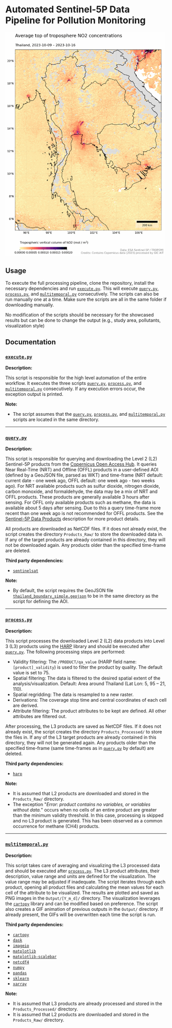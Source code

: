 # Automated Sentinel-5P Data Pipeline for Pollution Monitoring

<img src="Output/NO2.gif" alt="Thailand NO2 concentrations" width="500"/>

## Usage

To execute the full processing pipeline, clone the repository, install the necessary dependencies and run [`execute.py`](execute.py). This will execute [`query.py`](query.py), [`process.py`](process.py), and [`multitemporal.py`](multitemporal.py) consecutively. The scripts can also be run manually one at a time. Make sure the scripts are all in the same folder if downloading manually. 

No modification of the scripts should be necessary for the showcased results but can be done to change the output (e.g., study area, pollutants, visualization style)

## Documentation

### [`execute.py`](execute.py)

**Description:**

This script is responsible for the high level automation of the entire workflow. It executes the three scripts [`query.py`](query.py), [`process.py`](process.py), and [`multitemporal.py`](multitemporal.py) consecutively. If any execution errors occur, the exception output is printed.

**Note:**

- The script assumes that the [`query.py`](query.py), [`process.py`](process.py), and [`multitemporal.py`](multitemporal.py) scripts are located in the same directory.

---

### [`query.py`](query.py)

**Description:**

This script is responsible for querying and downloading the Level 2 (L2) Sentinel-5P products from the [Copernicus Open Access Hub](https://scihub.copernicus.eu). It queries Near Real-Time (NRT) and Offline (OFFL) products in a user-defined AOI (defined by a GeoJSON file, parsed as WKT) and time-frame (NRT default: current date - one week ago, OFFL default: one week ago - two weeks ago). For NRT available products such as sulfur dioxide, nitrogen dioxide, carbon monoxide, and formaldehyde, the data may be a mix of NRT and OFFL products. These products are generally available 3 hours after sensing. For OFFL only available products such as methane, the data is available about 5 days after sensing. Due to this a query time-frame more recent than one week ago is not recommended for OFFL products. See the [Sentinel-5P Data Products](https://sentinels.copernicus.eu/web/sentinel/missions/sentinel-5p/data-products) description for more product details.

All products are downloaded as NetCDF files. If it does not already exist, the script creates the directory `Products_Raw/` to store the downloaded data in. If any of the target products are already contained in this directory, they will not be downloaded again. Any products older than the specified time-frame are deleted.

**Third party dependencies:**

- [`sentinelsat`](https://github.com/sentinelsat/sentinelsat)


**Note:**

- By default, the script requires the GeoJSON file [`thailand_boundary_simple.geojson`](thailand_boundary_simple.geojson) to be in the same directory as the script for defining the AOI.

---

### [`process.py`](process.py)

**Description:**

This script processes the downloaded Level 2 (L2) data products into Level 3 (L3) products using the [HARP](https://github.com/stcorp/harp) library and should be executed after [`query.py`](query.py). The following processing steps are performed:

- Validity filtering: The `/PRODUCT/qa_value` (HARP field name: `[product]_validity`) is used to filter the product by quality. The default value is set to 75.
- Spatial filtering: The data is filtered to the desired spatial extent of the analysis/visualization. Default: Area around Thailand (Lat Lon: 5, 95 – 21, 110).
- Spatial regridding: The data is resampled to a new raster.
- Derivations: The coverage stop time and central coordinates of each cell are derived.
- Attribute filtering: The product attributes to be kept are defined. All other attributes are filtered out. 

After processing, the L3 products are saved as NetCDF files. If it does not already exist, the script creates the directory `Products_Processed/` to store the files in. If any of the L3 target products are already contained in this directory, they will not be generated again. Any products older than the specified time-frame (same time-frames as in [`query.py`](query.py) by default) are deleted.

**Third party dependencies:**

- [`harp`](https://github.com/stcorp/harp)

**Note:**

- It is assumed that L2 products are downloaded and stored in the `Products_Raw/` directory.
- The exception "*Error: product contains no variables, or variables without data.*" occurs when no cells of an entire product are greater than the minimum validity threshold. In this case, processing is skipped and no L3 product is generated. This has been observed as a common occurrence for methane (CH4) products.

---

### [`multitemporal.py`](multitemporal.py)

**Description:**

This script takes care of averaging and visualizing the L3 processed data and should be executed after [`process.py`](process.py). The L3 product attributes, their description, value range and units are defined for the visualization. The value range may be adjusted if inadequate. The script iterates through each product, opening all product files and calculating the mean values for each cell of the attribute to be visualized. The results are plotted and saved as PNG images in the `Output/[Y_m_d]/` directory. The visualization leverages the [`cartopy`](https://github.com/SciTools/cartopy) library and can be modified based on preference. The script also creates a GIF animation of previous outputs in the `Output/` directory. If already present, the GIFs will be overwritten each time the script is run.

**Third party dependencies:**

- [`cartopy`](https://github.com/SciTools/cartopy)
- [`dask`](https://github.com/dask/dask)
- [`imageio`](https://github.com/imageio/imageio)
- [`matplotlib`](https://github.com/matplotlib/matplotlib)
- [`matplotlib-scalebar`](https://github.com/ppinard/matplotlib-scalebar)
- [`netcdf4`](https://github.com/Unidata/netcdf4-python)
- [`numpy`](https://github.com/numpy/numpy)
- [`pandas`](https://github.com/pandas-dev/pandas)
- [`sklearn`](https://github.com/scikit-learn/scikit-learn)
- [`xarray`](https://github.com/pydata/xarray)

**Note:**

- It is assumed that L3 products are already processed and stored in the `Products_Processed/` directory.
- It is assumed that L2 products are downloaded and stored in the `Products_Raw/` directory.

